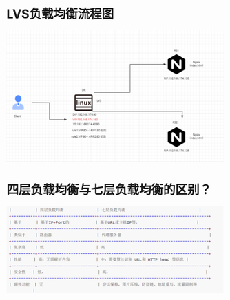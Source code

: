 # LVS负载均衡流程图

![image-20230505203938618](assets/LVS/image-20230505203938618.png)

# 四层负载均衡与七层负载均衡的区别？



![image-20230505205951916](assets/LVS/image-20230505205951916.png)